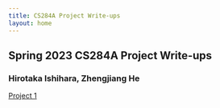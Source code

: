 ```yaml
---
title: CS284A Project Write-ups
layout: home
---
```


## Spring 2023 CS284A Project Write-ups
### Hirotaka Ishihara, Zhengjiang He

[Project 1](./project1/project1.md)